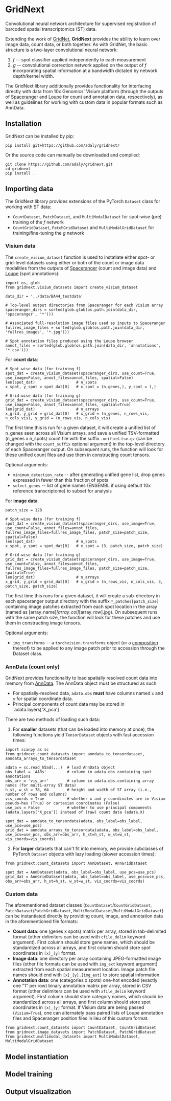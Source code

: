 # GridNext

Convolutional neural network architecture for supervised registration of barcoded spatial transcriptomics (ST) data. 

Extending the work of [GridNet](https://github.com/flatironinstitute/st_gridnet), **GridNext** provides the ability to learn over image data, count data, or both together. As with GridNet, the basic structure is a two-layer convolutional neural network:
1. *f* -- spot classifier applied independently to each measurement
2. *g* -- convolutional correction network applied on the output of *f* incorporating spatial information at a bandwidth dictated by network depth/kernel width.

The GridNext library additionally provides functionality for interfacing directly with data from 10x Genomics' Visium platform (through the outputs of [Spaceranger](https://www.10xgenomics.com/support/software/space-ranger/analysis/outputs/output-overview) and [Loupe](https://www.10xgenomics.com/support/software/loupe-browser/tutorials/introduction/lb-navigation-for-spatial) for count and annotation data, respectively), as well as guidelines for working with custom data in popular formats such as AnnData.

## Installation

GridNext can be installed by pip:

```
pip install git+https://github.com/adaly/gridnext/
```

Or the source code can manually be downloaded and compiled:

```
git clone https://github.com/adaly/gridnext.git
cd gridnext
pip install .
```

## Importing data

The GridNext library provides extensions of the PyTorch `Dataset` class for working with ST data:
- `CountDataset`, `PatchDataset`, and `MultiModalDataset` for spot-wise (pre) training of the *f* network
- `CountGridDataset`, `PatchGridDataset` and `MultiModalGridDataset` for training/fine-tuning the *g* network

### Visium data

The `create_visium_dataset` function is used to instatiate either spot- or grid-level datasets using either or both of the count or image data modalities from the outputs of [Spaceranger](https://www.10xgenomics.com/support/software/space-ranger/analysis/outputs/output-overview) (count and image data) and [Loupe](https://www.10xgenomics.com/support/software/loupe-browser/tutorials/introduction/lb-navigation-for-spatial) (spot annotations):

```
import os, glob
from gridnext.visium_datasets import create_visium_dataset

data_dir = '../data/BA44_testdata'

# Top-level output directories from Spaceranger for each Visium array
spaceranger_dirs = sorted(glob.glob(os.path.join(data_dir, 'spaceranger', '*')))

# Associated full-resolution image files used as inputs to Spaceranger
fullres_image_files = sorted(glob.glob(os.path.join(data_dir, 'fullres_images', '*.jpg')))

# Spot annotation files produced using the Loupe browser
annot_files = sorted(glob.glob(os.path.join(data_dir, 'annotations', '*.csv')))
```

For **count data**:
```
# Spot-wise data (for training f)
spot_dat = create_visium_dataset(spaceranger_dirs, use_count=True, use_image=False, annot_files=annot_files, spatial=False)
len(spot_dat)                  # n_spots
x_spot, y_spot = spot_dat[0]   # x_spot = (n_genes,), y_spot = (,)

# Grid-wise data (for training g)
grid_dat = create_visium_dataset(spaceranger_dirs, use_count=True, use_image=False, annot_files=annot_files, spatial=True)
len(grid_dat)                  # n_arrays
x_grid, y_grid = grid_dat[0]   # x_grid = (n_genes, n_rows_vis, n_cols_vis), y_grid = (n_rows_vis, n_cols_vis)
```

The first time this is run for a given dataset, it will create a unified list of n_genes seen across all Visium arrays, and save a unified TSV-formatted (n_genes x n_spots) count file with the suffix `.unified.tsv.gz` (can be changed with the `count_suffix` optional argument) in the top-level directory of each Spaceranger output. On subsequent runs, the function will look for these unified count files and use them in constructing count tensors. 

Optional arguments:
- `minimum_detection_rate` -- after generating unified gene list, drop genes expressed in fewer than this fraction of spots
- `select_genes` -- list of gene names (ENSEMBL if using default 10x reference transcriptome) to subset for analysis

For **image data**
```
patch_size = 128

# Spot-wise data (for training f)
spot_dat = create_visium_dataset(spaceranger_dirs, use_image=True, use_count=False, annot_files=annot_files, fullres_image_files=fullres_image_files, patch_size=patch_size, spatial=False)
len(spot_dat)                  # n_spots
x_spot, y_spot = spot_dat[0]   # x_spot = (3, patch_size, patch_size)

# Grid-wise data (for training g)
grid_dat = create_visium_dataset(spaceranger_dirs, use_image=True, use_count=False, annot_files=annot_files, fullres_image_files=fullres_image_files, patch_size=patch_size, spatial=True)
len(grid_dat)                  # n_arrays
x_grid, y_grid = grid_dat[0]   # x_grid = (n_rows_vis, n_cols_vis, 3, patch_size, patch_size)
```

The first time this runs for a given dataset, it will create a sub-directory in each spaceranger output directory with the suffix `*_patches[patch_size]` containing image patches extracted from each spot location in the array (named as [array_name]_[array_col]_[array_row].jpg). On subsequent runs with the same patch size, the function will look for these patches and use them in constructing image tensors.

Optional arguments:
- `img_transforms` -- a `torchvision.transforms` object (or a [composition](https://pytorch.org/vision/0.9/transforms.html) thereof) to be applied to any image patch prior to accession through the Dataset class.

### AnnData (count only)

GridNext provides functionality to load spatially resolved count data into memory from [AnnData](https://anndata.readthedocs.io/en/latest/). The AnnData object must be structured as such:
- For spatially-resolved data, `adata.obs` **must** have columns named `x` and `y` for spatial coordinate data.
- Principal components of count data may be stored in `adata.layers['X_pca']

There are two methods of loading such data:

1. For **smaller** datasets (that can be loaded into memory at once), the following functions yield `TensorDataset` objects with fast accession times:
```
import scanpy as sc
from gridnext.count_datasets import anndata_to_tensordataset, anndata_arrays_to_tensordataset

adata = sc.read_h5ad(...)  # load AnnData object
obs_label = 'AARs'         # column in adata.obs containing spot annotations
obs_arr = 'vis_arr'        # column in adata.obs.containing array names (for multi-array ST data)
h_st, w_st = 78, 64        # height and width of ST array (i.e., number of rows and columns)
vis_coords = True          # whether x and y coordinates are in Visium pseudo-hex (True) or cartesian coordinates (False)
use_pcs = False            # whether to use principal components (adata.layers['X_pca']) instead of (raw) count data (adata.X)

spot_dat = anndata_to_tensordata(adata, obs_label=obs_label, use_pcs=use_pcs)
grid_dat = anndata_arrays_to_tensordata(adata, obs_label=obs_label, use_pcs=use_pcs, obs_arr=obs_arr, h_st=h_st, w_st=w_st, vis_coords=vis_coords)
```

2. For **larger** datasets that can't fit into memory, we provide subclasses of PyTorch `Dataset` objects with lazy loading (slower accession times):
```
from gridnext.count_datasets import AnnDataset, AnnGridDataset

spot_dat = AnnDataset(adata, obs_label=obs_label, use_pcs=use_pcs)
grid_dat = AnnGridDataset(adata, obs_label=obs_label, use_pcs=use_pcs, obs_arr=obs_arr, h_st=h_st, w_st=w_st, vis_coords=vis_coords)
```

### Custom data

The aforementioned dataset classes (`CountDataset`/`CountGridDataset`, `PatchDataset`/`PatchGridDataset`, `MultiModalDataset`/`MultiModalGridDataset`) can be instantiated directly by providing count, image, and annotation data in the aforementioned file formats:
- **Count data**: one (genes x spots) matrix per array, stored in tab-delimited format (other delimiters can be used with `cfile_delim` keyword argument). First column should store gene names, which should be standardized across all arrays, and first column should store spot coordinates in `[x]_[y]` format.
- **Image data**: one directory per array containing JPEG-formatted image files (other file formats can be used with `img_ext` keyword argument) extracted from each spatial measurement location. Image patch file names should end with `[x]_[y].[img_ext]` to store spatial information.
- **Annotation data**: one (categories x spots) one-hot encoded (exactly one "1" per row) binary annotation matrix per array, stored in CSV format (other delimiters can be used with `afile_delim` keyword argument). First column should store category names, which should be standardized across all arrays, and first column should store spot coordinates in `[x]_[y]` format. If Visium data are being passed (`Visium=True`), one can alternately pass paired lists of Loupe annotation files and Spaceranger position files in lieu of this custom format.

```
from gridnext.count_datasets import CountDataset, CountGridDataset
from gridnext.image_datasets import PatchDataset, PatchGridDataset
from gridnext.multimodal_datasets import MultiModalDataset, MultiModalGridDataset
```

## Model instantiation

## Model training

## Output visualization
